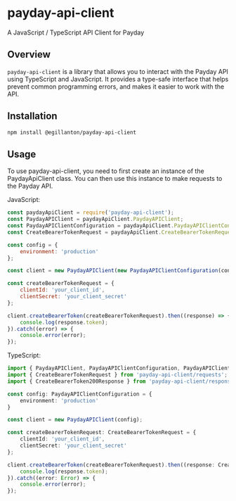 # payday-api-client
A JavaScript / TypeScript API Client for Payday

## Overview

`payday-api-client` is a library that allows you to interact with the Payday API using TypeScript and JavaScript. It provides a type-safe interface that helps prevent common programming errors, and makes it easier to work with the API.

## Installation

```bash
npm install @egillanton/payday-api-client
```

## Usage

To use payday-api-client, you need to first create an instance of the PaydayApiClient class. You can then use this instance to make requests to the Payday API.

JavaScript:

```javascript
const paydayApiClient = require('payday-api-client');
const PaydayAPIClient = paydayApiClient.PaydayAPIClient;
const PaydayAPIClientConfiguration = paydayApiClient.PaydayAPIClientConfiguration;
const CreateBearerTokenRequest = paydayApiClient.CreateBearerTokenRequest;

const config = {
    environment: 'production'
};

const client = new PaydayAPIClient(new PaydayAPIClientConfiguration(config));

const createBearerTokenRequest = {
    clientId: 'your_client_id',
    clientSecret: 'your_client_secret'
};

client.createBearerToken(createBearerTokenRequest).then((response) => {
    console.log(response.token);
}).catch((error) => {
    console.error(error);
});
```

TypeScript:

```typescript
import { PaydayAPIClient, PaydayAPIClientConfiguration, PaydayAPIClientBaseURL } from 'payday-api-client';
import { CreateBearerTokenRequest } from 'payday-api-client/requests';
import { CreateBearerToken200Response } from 'payday-api-client/responses';

const config: PaydayAPIClientConfiguration = {
    environment: 'production'
}

const client = new PaydayAPIClient(config);

const createBearerTokenRequest: CreateBearerTokenRequest = {
    clientId: 'your_client_id',
    clientSecret: 'your_client_secret'
};

client.createBearerToken(createBearerTokenRequest).then((response: CreateBearerToken200Response) => {
    console.log(response.token);
}).catch((error: Error) => {
    console.error(error);
});
```
